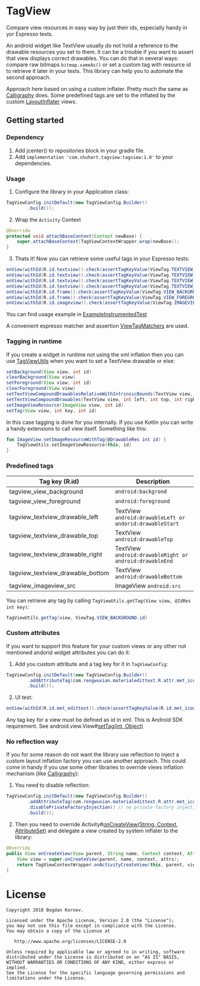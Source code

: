 # TagView
Compare view resources in easy way by just their ids, especially handy in yor Espresso tests.

An android widget like TextView usually do not hold a reference to the drawable resources you set to them. It can be a trouble if you want to assert that view displays correct drawables. You can do that in several ways: compare raw bitmaps `bitmap.sameAs()` or set a custom tag with resource id to retrieve it later in your tests. This library can help you to automate the second approach.   

Approach here based on using a custom inflater. Pretty much the same as [Calligraphy](https://github.com/chrisjenx/Calligraphy) does. Some predefined tags are set to the inflated by the custom [LayoutInflater](https://developer.android.com/reference/android/view/LayoutInflater.html) views.

## Getting started

### Dependency

1. Add jcenter() to repositories block in your gradle file.
2. Add `implementation 'com.shuhart.tagview:tagview:1.0'` to your dependencies.

### Usage

1. Configure the library in your Application class:

```java
TagViewConfig.initDefault(new TagViewConfig.Builder()
        .build());	
```

2. Wrap the `Activity` Context

```java
@Override
protected void attachBaseContext(Context newBase) {
    super.attachBaseContext(TagViewContextWrapper.wrap(newBase));
}
```

3. Thats it! Now you can retrieve some useful tags in your Espresso tests:

```java
onView(withId(R.id.textview)).check(assertTagKeyValue(ViewTag.TEXTVIEW_DRAWABLE_LEFT.id, android.R.drawable.ic_delete));
onView(withId(R.id.textview)).check(assertTagKeyValue(ViewTag.TEXTVIEW_DRAWABLE_TOP.id, android.R.drawable.ic_btn_speak_now));
onView(withId(R.id.textview)).check(assertTagKeyValue(ViewTag.TEXTVIEW_DRAWABLE_RIGHT.id, android.R.drawable.ic_input_add));
onView(withId(R.id.textview)).check(assertTagKeyValue(ViewTag.TEXTVIEW_DRAWABLE_BOTTOM.id, android.R.drawable.ic_input_get));
onView(withId(R.id.frame)).check(assertTagKeyValue(ViewTag.VIEW_BACKGROUND.id, R.color.colorPrimary));
onView(withId(R.id.frame)).check(assertTagKeyValue(ViewTag.VIEW_FOREGROUND.id, getSelectableItemBackgroundId(context)));
onView(withId(R.id.imageview)).check(assertTagKeyValue(ViewTag.IMAGEVIEW_SRC.id, android.R.drawable.ic_media_play));
```

You can find usage example in [ExampleInstrumentedTest](../blob/master/tagview/src/androidTest/java/com/shuhart/tagview/ExampleInstrumentedTest.java)

A convenient espresso matcher and assertion [ViewTagMatchers](../blob/master/tagview/src/androidTest/java/com/shuhart/tagview/ViewTagMatchers.java) are used.

### Tagging in runtime
If you create a widget in runtime not using the xml inflation then you can use [TagViewUtils](../TagView/blob/master/tagview/src/main/java/com/shuhart/tagview/TagViewUtils.java) when you want to set a TextView drawable or else:

```java
setBackground(View view, int id)
clearBackground(View view)
setForeground(View view, int id)
clearForeground(View view)
setTextViewCompoundDrawablesRelativeWithIntrinsicBounds(TextView view, int left, int top, int right, int bottom)
setTextViewCompoundDrawables(TextView view, int left, int top, int right, int bottom)
setImageViewResource(ImageView view, int id)
setTag(View view, int key, int id)
```

In this case tagging is done for you internally. If you use Kotlin you can write a handy extensions to call view itself. Something like this:

```kotlin
fun ImageView.setImageResourceWithTag(@DrawableRes int id) {
    TagViewUtils.setImageViewResource(this, id)
}
```

### Predefined tags

| Tag key (R.id) | Description |
|-----------------------|-----------------------|
| tagview_view_background | ```android:backgrond``` |
| tagview_view_foreground | ```android:foreground``` |
| tagview_textview_drawable_left | TextView ```android:drawableLeft or andorid:drawableStart``` |
| tagview_textview_drawable_top | TextView ```android:drawableTop``` |
| tagview_textview_drawable_right | TextView ```android:drawableRight or android:drawableEnd``` |
| tagview_textview_drawable_bottom | TextView ```android:drawableBottom``` |
| tagview_imageview_src | ImageView ```android:src``` |

You can retrieve any tag by calling `TagViewUtils.getTag(View view, @IdRes int key)`:
```java
TagViewUtils.getTag(view, ViewTag.VIEW_BACKGROUND.id)
```


### Custom attributes
If you want to support this feature for your custom views or any other not mentioned andorid widget attributes you can do it:

1. Add you custom attribute and a tag key for it in ```TagViewConfig```:

```java
TagViewConfig.initDefault(new TagViewConfig.Builder()
        .addAttributeTag(com.rengwuxian.materialedittext.R.attr.met_iconLeft, R.id.met_icon_left)
        .build());
```

2. UI test:

```java
onView(withId(R.id.met_edittext)).check(assertTagKeyValue(R.id.met_icon_left, android.R.drawable.ic_secure));
```

Any tag key for a view must be defined as id in xml. This is Android SDK requirement. See android.view.View#[setTag(int, Object)](https://developer.android.com/reference/android/view/View.html#setTag(int,%20java.lang.Object))


### No reflection way
If you for some reason do not want the library use reflection to inject a custom layout inflation factory you can use another approach. This could come in handy if you use some other libraries to override views inflation mechanism (like [Calligraphy](https://github.com/chrisjenx/Calligraphy)):

1. You need to disable reflection:
```java
TagViewConfig.initDefault(new TagViewConfig.Builder()
        .addAttributeTag(com.rengwuxian.materialedittext.R.attr.met_iconLeft, R.id.met_icon_left)
        .disablePrivateFactoryInjection() // no private factory injection takes place
        .build());
```

2. Then you need to override Activity#[onCreateView(String, Context, AttributeSet)](https://developer.android.com/reference/android/app/Activity.html#onCreateView(android.view.View,%20java.lang.String,%20android.content.Context,%20android.util.AttributeSet)) and delegate a view created by system inflater to the library:

```java
@Override
public View onCreateView(View parent, String name, Context context, AttributeSet attrs) {
    View view = super.onCreateView(parent, name, context, attrs);
    return TagViewContextWrapper.onActivityCreateView(this, parent, view, name, context, attrs);
}
```


License
=======

    Copyright 2018 Bogdan Kornev.

    Licensed under the Apache License, Version 2.0 (the "License");
    you may not use this file except in compliance with the License.
    You may obtain a copy of the License at

       http://www.apache.org/licenses/LICENSE-2.0

    Unless required by applicable law or agreed to in writing, software
    distributed under the License is distributed on an "AS IS" BASIS,
    WITHOUT WARRANTIES OR CONDITIONS OF ANY KIND, either express or implied.
    See the License for the specific language governing permissions and
    limitations under the License.
